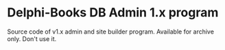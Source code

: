 # Delphi-Books DB Admin 1.x program

Source code of v1.x admin and site builder program. Available for archive only. Don't use it.
